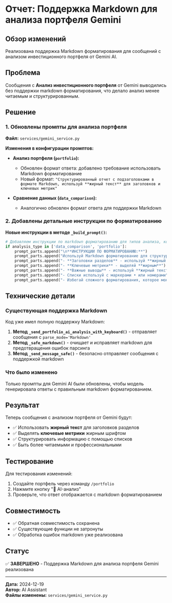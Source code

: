# Отчет: Поддержка Markdown для анализа портфеля Gemini

## Обзор изменений

Реализована поддержка Markdown форматирования для сообщений с анализом инвестиционного портфеля от Gemini AI.

## Проблема

Сообщения с **Анализ инвестиционного портфеля** от Gemini выводились без поддержки markdown форматирования, что делало анализ менее читаемым и структурированным.

## Решение

### 1. Обновлены промпты для анализа портфеля

**Файл:** `services/gemini_service.py`

**Изменения в конфигурации промптов:**

- **Анализ портфеля (`portfolio`):**
  - Обновлен формат ответа: добавлено требование использовать Markdown форматирование
  - Новый формат: `"Структурированный отчет с подзаголовками в формате Markdown, используй **жирный текст** для заголовков и ключевых метрик"`

- **Сравнение данных (`data_comparison`):**
  - Аналогично обновлен формат ответа для поддержки Markdown

### 2. Добавлены детальные инструкции по форматированию

**Новые инструкции в методе `_build_prompt()`:**

```python
# Добавляем инструкции по markdown форматированию для типов анализа, которые его поддерживают
if analysis_type in ['data_comparison', 'portfolio']:
    prompt_parts.append("\n**ИНСТРУКЦИИ ПО ФОРМАТИРОВАНИЮ:**")
    prompt_parts.append("Используй Markdown форматирование для структурирования ответа:")
    prompt_parts.append("- **Заголовки разделов** - используй **жирный текст**")
    prompt_parts.append("- **Ключевые метрики** - выделяй **жирным**")
    prompt_parts.append("- **Важные выводы** - используй **жирный текст**")
    prompt_parts.append("- Списки используй с маркерами • или номерами")
    prompt_parts.append("- Избегай сложного форматирования, которое может вызвать ошибки парсинга")
```

## Технические детали

### Существующая поддержка Markdown

Код уже имел полную поддержку Markdown:

1. **Метод `_send_portfolio_ai_analysis_with_keyboard()`** - отправляет сообщения с `parse_mode='Markdown'`
2. **Метод `_safe_markdown()`** - очищает и исправляет markdown для предотвращения ошибок парсинга
3. **Метод `_send_message_safe()`** - безопасно отправляет сообщения с поддержкой markdown

### Что было изменено

Только промпты для Gemini AI были обновлены, чтобы модель генерировала ответы с правильным markdown форматированием.

## Результат

Теперь сообщения с анализом портфеля от Gemini будут:

- ✅ Использовать **жирный текст** для заголовков разделов
- ✅ Выделять **ключевые метрики** жирным шрифтом
- ✅ Структурировать информацию с помощью списков
- ✅ Быть более читаемыми и профессиональными

## Тестирование

Для тестирования изменений:

1. Создайте портфель через команду `/portfolio`
2. Нажмите кнопку "🤖 AI-анализ"
3. Проверьте, что ответ отображается с markdown форматированием

## Совместимость

- ✅ Обратная совместимость сохранена
- ✅ Существующие функции не затронуты
- ✅ Обработка ошибок markdown уже реализована

## Статус

✅ **ЗАВЕРШЕНО** - Поддержка Markdown для анализа портфеля Gemini реализована

---

**Дата:** 2024-12-19  
**Автор:** AI Assistant  
**Файлы изменены:** `services/gemini_service.py`

